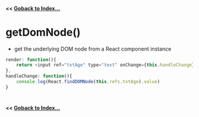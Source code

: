 #### **<<** [Goback to Index...](../README.md)
# getDomNode()
- get the underlying DOM node from a React component instance

```js
render: function(){
    return <input ref="txtAge" type="text" onChange={this.handleChange}/>;
},
handleChange: function(){
    console.log(React.findDOMNode(this.refs.txtAge).value)
}
```
#
#### **<<** [Goback to Index...](../README.md)